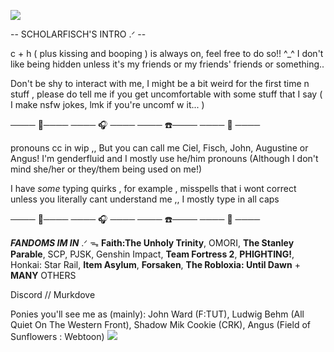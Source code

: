 <a target="_blank"><img src="https://cdn.discordapp.com/attachments/1320996377412505640/1336271964355952701/Untitled188_20250204174728.png?ex=67a333bf&is=67a1e23f&hm=fd624b61db5c3295144962fa8a324c093a8d91b0e836b5f6ce9cc8b15736ee59&" >

 --    SCHOLARFISCH'S INTRO  .ᐟ   -- 

c + h ( plus kissing and booping ) is always on, feel  free to do so!! ^_^ I don't like being hidden unless it's my friends or my friends' friends or something.. 

Don't be shy to interact with me, I might be a bit weird for the first time n stuff , please do tell me if you get uncomfortable with some stuff that I say ( I make nsfw jokes, lmk if you're uncomf w it... )

──── :bubbles:──── ──── :headphones: ──── ──── :telephone:──── ──── :white_heart: ────

pronouns cc in wip ,, But you can call me Ciel, Fisch, John, Augustine or Angus! I'm genderfluid and I mostly use he/him pronouns (Although I don't mind she/her or they/them being used on me!)

I have *some* typing quirks , for example , misspells that i wont correct unless you literally cant understand me ,, I mostly type in all caps 

──── :bubbles:──── ──── :headphones: ──── ──── :telephone:──── ──── :white_heart: ────

***FANDOMS IM IN***  .ᐟ ᯓ 
__Faith:The Unholy Trinity__, OMORI, __The Stanley Parable__, SCP, PJSK, Genshin Impact, __Team Fortress 2__, __PHIGHTING!__, Honkai: Star Rail, __Item Asylum__, __Forsaken__, __The Robloxia: Until Dawn__    + **MANY** OTHERS


Discord // Murkdove

Ponies you'll see me as (mainly): John Ward (F:TUT), Ludwig Behm (All Quiet On The Western Front), Shadow Mik Cookie (CRK), Angus (Field of Sunflowers : Webtoon) 
<a target="_blank"><img src="https://64.media.tumblr.com/cfda4fc42710eea11c6eb67e56b96400/35378aaccd6151fe-f8/s1280x1920/5e961238cdd9c55c49c746f02d3b84ea46304f7d.png"></a>
